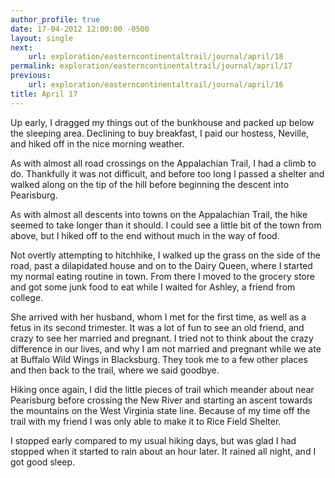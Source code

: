 ```yaml
---
author_profile: true
date: 17-04-2012 12:00:00 -0500
layout: single
next:
    url: exploration/easterncontinentaltrail/journal/april/18
permalink: exploration/easterncontinentaltrail/journal/april/17
previous:
    url: exploration/easterncontinentaltrail/journal/april/16
title: April 17
---
```

Up early, I dragged my things out of the bunkhouse and packed up below the sleeping area. Declining to buy breakfast, I paid our hostess, Neville, and hiked off in the nice morning weather.

As with almost all road crossings on the Appalachian Trail, I had a climb to do. Thankfully it was not difficult, and before too long I passed a shelter and walked along on the tip of the hill before beginning the descent into Pearisburg.

As with almost all descents into towns on the Appalachian Trail, the hike seemed to take longer than it should. I could see a little bit of the town from above, but I hiked off to the end without much in the way of food.

Not overtly attempting to hitchhike, I walked up the grass on the side of the road, past a dilapidated house and on to the Dairy Queen, where I started my normal eating routine in town. From there I moved to the grocery store and got some junk food to eat while I waited for Ashley, a friend from college.

She arrived with her husband, whom I met for the first time, as well as a fetus in its second trimester. It was a lot of fun to see an old friend, and crazy to see her married and pregnant. I tried not to think about the crazy difference in our lives, and why I am not married and pregnant while we ate at Buffalo Wild Wings in Blacksburg. They took me to a few other places and then back to the trail, where we said goodbye.

Hiking once again, I did the little pieces of trail which meander about near Pearisburg before crossing the New River and starting an ascent towards the mountains on the West Virginia state line. Because of my time off the trail with my friend I was only able to make it to Rice Field Shelter.

I stopped early compared to my usual hiking days, but was glad I had stopped when it started to rain about an hour later. It rained all night, and I got good sleep.